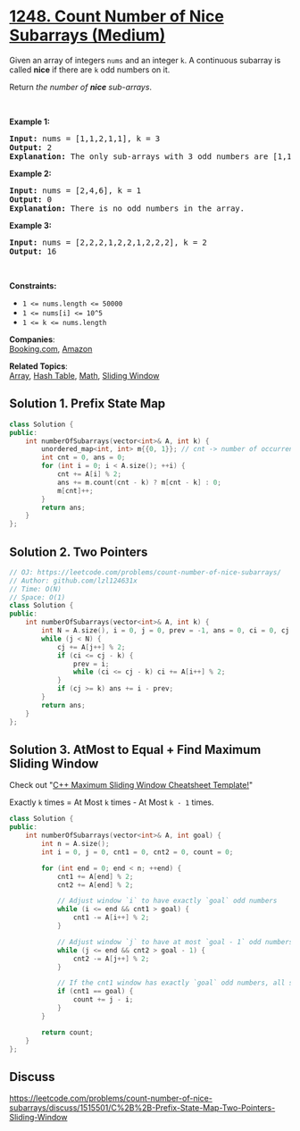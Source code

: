 # [1248. Count Number of Nice Subarrays (Medium)](https://leetcode.com/problems/count-number-of-nice-subarrays/)

<p>Given an array of integers <code>nums</code> and an integer <code>k</code>. A continuous subarray is called <strong>nice</strong> if there are <code>k</code> odd numbers on it.</p>

<p>Return <em>the number of <strong>nice</strong> sub-arrays</em>.</p>

<p>&nbsp;</p>
<p><strong>Example 1:</strong></p>

<pre><strong>Input:</strong> nums = [1,1,2,1,1], k = 3
<strong>Output:</strong> 2
<strong>Explanation:</strong> The only sub-arrays with 3 odd numbers are [1,1,2,1] and [1,2,1,1].
</pre>

<p><strong>Example 2:</strong></p>

<pre><strong>Input:</strong> nums = [2,4,6], k = 1
<strong>Output:</strong> 0
<strong>Explanation:</strong> There is no odd numbers in the array.
</pre>

<p><strong>Example 3:</strong></p>

<pre><strong>Input:</strong> nums = [2,2,2,1,2,2,1,2,2,2], k = 2
<strong>Output:</strong> 16
</pre>

<p>&nbsp;</p>
<p><strong>Constraints:</strong></p>

<ul>
	<li><code>1 &lt;= nums.length &lt;= 50000</code></li>
	<li><code>1 &lt;= nums[i] &lt;= 10^5</code></li>
	<li><code>1 &lt;= k &lt;= nums.length</code></li>
</ul>

**Companies**:  
[Booking.com](https://leetcode.com/company/bookingcom), [Amazon](https://leetcode.com/company/amazon)

**Related Topics**:  
[Array](https://leetcode.com/tag/array/), [Hash Table](https://leetcode.com/tag/hash-table/), [Math](https://leetcode.com/tag/math/), [Sliding Window](https://leetcode.com/tag/sliding-window/)


## Solution 1. Prefix State Map

```cpp
class Solution {
public:
    int numberOfSubarrays(vector<int>& A, int k) {
        unordered_map<int, int> m{{0, 1}}; // cnt -> number of occurrences of this cnt
        int cnt = 0, ans = 0;
        for (int i = 0; i < A.size(); ++i) {
            cnt += A[i] % 2;
            ans += m.count(cnt - k) ? m[cnt - k] : 0;
            m[cnt]++;
        }
        return ans;
    }
};
```

## Solution 2. Two Pointers

```cpp
// OJ: https://leetcode.com/problems/count-number-of-nice-subarrays/
// Author: github.com/lzl124631x
// Time: O(N)
// Space: O(1)
class Solution {
public:
    int numberOfSubarrays(vector<int>& A, int k) {
        int N = A.size(), i = 0, j = 0, prev = -1, ans = 0, ci = 0, cj = 0;
        while (j < N) {
            cj += A[j++] % 2;
            if (ci <= cj - k) {
                prev = i;
                while (ci <= cj - k) ci += A[i++] % 2;
            }
            if (cj >= k) ans += i - prev;
        }
        return ans;
    }
};
```

## Solution 3. AtMost to Equal + Find Maximum Sliding Window

Check out "[C++ Maximum Sliding Window Cheatsheet Template!](https://leetcode.com/problems/frequency-of-the-most-frequent-element/discuss/1175088/C%2B%2B-Maximum-Sliding-Window-Cheatsheet-Template!)"

Exactly `k` times = At Most `k` times - At Most `k - 1` times.

```cpp
class Solution {
public:
    int numberOfSubarrays(vector<int>& A, int goal) {
        int n = A.size();
        int i = 0, j = 0, cnt1 = 0, cnt2 = 0, count = 0;

        for (int end = 0; end < n; ++end) {
            cnt1 += A[end] % 2;
            cnt2 += A[end] % 2;

            // Adjust window `i` to have exactly `goal` odd numbers
            while (i <= end && cnt1 > goal) {
                cnt1 -= A[i++] % 2;
            }

            // Adjust window `j` to have at most `goal - 1` odd numbers
            while (j <= end && cnt2 > goal - 1) {
                cnt2 -= A[j++] % 2;
            }

            // If the cnt1 window has exactly `goal` odd numbers, all subarrays starting from indices in range [j, i] to `end` have `goal` odd numbers
            if (cnt1 == goal) {
                count += j - i;
            }
        }

        return count;
    }
};

```

## Discuss

https://leetcode.com/problems/count-number-of-nice-subarrays/discuss/1515501/C%2B%2B-Prefix-State-Map-Two-Pointers-Sliding-Window
